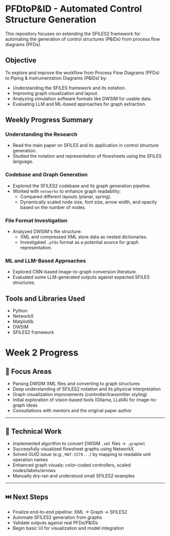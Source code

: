 # PFDtoP&ID - Automated Control Structure Generation

This repository focuses on extending the SFILES2 framework for automating the generation of control structures (P&IDs) from process flow diagrams (PFDs).

## Objective

To explore and improve the workflow from Process Flow Diagrams (PFDs) to Piping & Instrumentation Diagrams (P&IDs) by:
- Understanding the SFILES framework and its notation.
- Improving graph visualization and layout.
- Analyzing simulation software formats like DWSIM for usable data.
- Evaluating LLM and ML-based approaches for graph extraction.

## Weekly Progress Summary

### Understanding the Research
- Read the main paper on SFILES and its application in control structure generation.
- Studied the notation and representation of flowsheets using the SFILES language.

### Codebase and Graph Generation
- Explored the SFILES2 codebase and its graph generation pipeline.
- Worked with `networkx` to enhance graph readability:
  - Compared different layouts (planar, spring).
  - Dynamically scaled node size, font size, arrow width, and opacity based on the number of nodes.

### File Format Investigation
- Analyzed DWSIM's file structure:
  - XML and compressed XML store data as nested dictionaries.
  - Investigated `.pfdx` format as a potential source for graph representation.

### ML and LLM-Based Approaches
- Explored CNN-based image-to-graph conversion literature.
- Evaluated some LLM-generated outputs against expected SFILES structures.

## Tools and Libraries Used

- Python
- NetworkX
- Matplotlib
- DWSIM
- SFILES2 framework


# Week 2 Progress

## 🚧 Focus Areas
- Parsing DWSIM XML files and converting to graph structures
- Deep understanding of SFILES2 notation and its physical interpretation
- Graph visualization improvements (controller/transmitter styling)
- Initial exploration of vision-based tools (Ollama, LLaVA) for image-to-graph ideas
- Consultations with mentors and the original paper author

---

## 🔧 Technical Work
- Implemented algorithm to convert DWSIM `.xml` files → `.graphml`
- Successfully visualized flowsheet graphs using NetworkX
- Solved GUID issue (e.g., `MAT-1579...`) by mapping to readable unit operation names
- Enhanced graph visuals: color-coded controllers, scaled nodes/labels/arrows
- Manually dry-ran and understood small SFILES2 examples

---

## ⏭️ Next Steps
- Finalize end-to-end pipeline: XML → Graph → SFILES2
- Automate SFILES2 generation from graphs
- Validate outputs against real PFDs/P&IDs
- Begin basic UI for visualization and model integration
